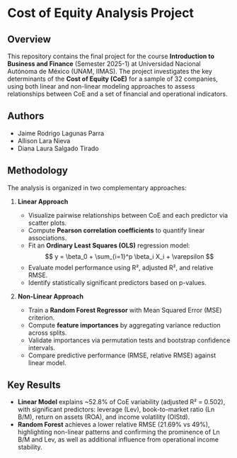 # Cost of Equity Analysis Project

## Overview

This repository contains the final project for the course **Introduction to Business and Finance** (Semester 2025-1) at Universidad Nacional Autónoma de México (UNAM, IIMAS). The project investigates the key determinants of the **Cost of Equity (CoE)** for a sample of 32 companies, using both linear and non-linear modeling approaches to assess relationships between CoE and a set of financial and operational indicators.

## Authors

* Jaime Rodrigo Lagunas Parra
* Allison Lara Nieva
* Diana Laura Salgado Tirado

## Methodology

The analysis is organized in two complementary approaches:

1. **Linear Approach**

   * Visualize pairwise relationships between CoE and each predictor via scatter plots.
   * Compute **Pearson correlation coefficients** to quantify linear associations.
   * Fit an **Ordinary Least Squares (OLS)** regression model:
     $$
       y = \beta_0 + \sum_{i=1}^p \beta_i X_i + \varepsilon
     $$
   * Evaluate model performance using R², adjusted R², and relative RMSE.
   * Identify statistically significant predictors based on p-values.

2. **Non-Linear Approach**

   * Train a **Random Forest Regressor** with Mean Squared Error (MSE) criterion.
   * Compute **feature importances** by aggregating variance reduction across splits.
   * Validate importances via permutation tests and bootstrap confidence intervals.
   * Compare predictive performance (RMSE, relative RMSE) against linear model.


## Key Results

* **Linear Model** explains \~52.8% of CoE variability (adjusted R² = 0.502), with significant predictors: leverage (Lev), book-to-market ratio (Ln B/M), return on assets (ROA), and income volatility (OIStd).
* **Random Forest** achieves a lower relative RMSE (21.69% vs 49%), highlighting non-linear patterns and confirming the prominence of Ln B/M and Lev, as well as additional influence from operational income stability.


